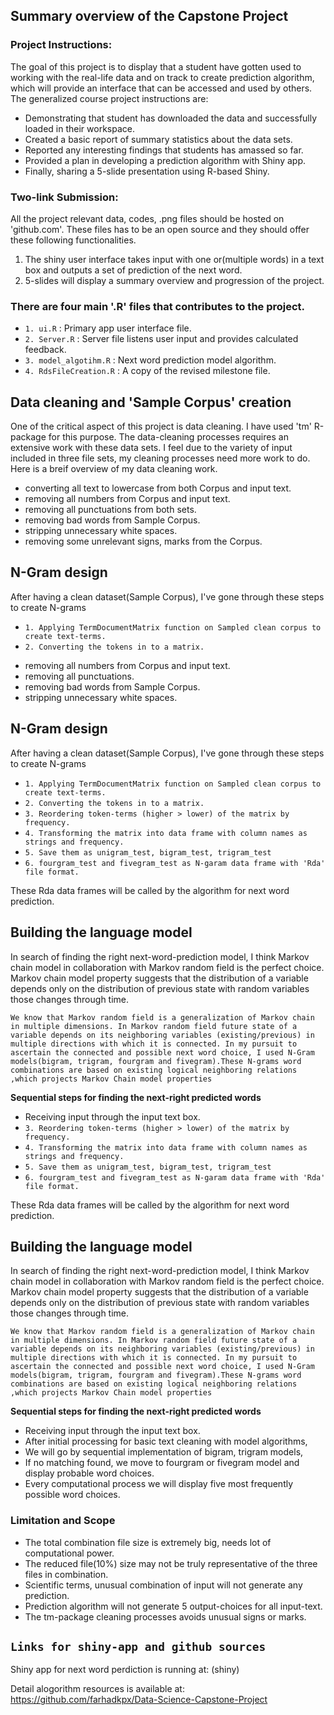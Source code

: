 
## **Summary overview of the Capstone Project**

### Project Instructions:
The goal of this project is to display that a student have gotten used to working with the real-life data and on track to create prediction algorithm, which will provide an interface that can be accessed and used by others. The generalized course project instructions are:
  - Demonstrating that student has downloaded the data and successfully loaded in their workspace.
  - Created a basic report of summary statistics about the data sets.
  - Reported any interesting findings that students has amassed so far.
  - Provided a plan in developing a prediction algorithm with Shiny app.
  - Finally, sharing a 5-slide presentation using R-based Shiny.

### Two-link Submission:
All the project relevant data, codes, .png  files should be hosted on 'github.com'. These files has to be an open source and they should offer these following functionalities.
1. The shiny user interface takes input with one or(multiple words) in a text box and outputs a set of prediction of the next word.
2. 5-slides will display a summary overview and progression of the project.

### There are four main '.R' files that contributes to the project.
* `1. ui.R` : Primary app user interface file.
* `2. Server.R` : Server file listens user input and provides calculated feedback.
* `3. model_algotihm.R` : Next word prediction model algorithm.
* `4. RdsFileCreation.R` : A copy of the revised milestone file.

## Data cleaning and 'Sample Corpus' creation
One of the critical aspect of this project is data cleaning. I have used 'tm' R-package for this purpose. The data-cleaning processes
requires an extensive work with these data sets. I feel due to the variety of input included in three file sets, my cleaning processes need more work to do. Here is a breif overview of my data cleaning work.
- converting all text to lowercase from both Corpus and input text.
- removing all numbers from Corpus and input text.
- removing all punctuations from both sets.
- removing bad words from Sample Corpus.
- stripping unnecessary white spaces.
- removing some unrelevant signs, marks from the Corpus.

## N-Gram design
After having a clean dataset(Sample Corpus), I've gone through these steps to create N-grams
* `1. Applying TermDocumentMatrix function on Sampled clean corpus to create text-terms.`
* `2. Converting the tokens in to a matrix.`
- removing all numbers from Corpus and input text.
- removing all punctuations.
- removing bad words from Sample Corpus.
- stripping unnecessary white spaces.

## N-Gram design
After having a clean dataset(Sample Corpus), I've gone through these steps to create N-grams
* `1. Applying TermDocumentMatrix function on Sampled clean corpus to create text-terms.`
* `2. Converting the tokens in to a matrix.`
* `3. Reordering token-terms (higher > lower) of the matrix by frequency.`
* `4. Transforming the matrix into data frame with column names as strings and frequency.`
* `5. Save them as unigram_test, bigram_test, trigram_test`
* `6. fourgram_test and fivegram_test as N-garam data frame with 'Rda' file format.`

These Rda data frames will be called by the algorithm for next word prediction.

## Building the language model
In search of finding the right next-word-prediction model, I think Markov chain model in collaboration with Markov 
random field is the perfect choice. Markov chain model property suggests that the distribution of a variable depends only on the distribution of previous state with random variables those changes through time.

`We know that Markov random field is a generalization of Markov chain in multiple dimensions. In Markov random field future state of a variable depends on its neighboring variables (existing/previous) in multiple directions with which it is connected.
In my pursuit to ascertain the connected and possible next word choice, I used N-Gram models(bigram, trigram, fourgram and fivegram).These N-grams word combinations are based on existing logical neighboring relations ,which projects Markov Chain model properties`

**Sequential steps for finding the next-right predicted words**
* Receiving input through the input text box. 
* `3. Reordering token-terms (higher > lower) of the matrix by frequency.`
* `4. Transforming the matrix into data frame with column names as strings and frequency.`
* `5. Save them as unigram_test, bigram_test, trigram_test`
* `6. fourgram_test and fivegram_test as N-garam data frame with 'Rda' file format.`

These Rda data frames will be called by the algorithm for next word prediction.

## Building the language model
In search of finding the right next-word-prediction model, I think Markov chain model in collaboration with Markov 
random field is the perfect choice. Markov chain model property suggests that the distribution of a variable depends only on the distribution of previous state with random variables those changes through time.

`We know that Markov random field is a generalization of Markov chain in multiple dimensions. In Markov random field future state of a variable depends on its neighboring variables (existing/previous) in multiple directions with which it is connected.
In my pursuit to ascertain the connected and possible next word choice, I used N-Gram models(bigram, trigram, fourgram and fivegram).These N-grams word combinations are based on existing logical neighboring relations ,which projects Markov Chain model properties`

**Sequential steps for finding the next-right predicted words**
* Receiving input through the input text box. 
* After initial processing for basic text cleaning with model algorithms,
* We will go by sequential implementation of bigram, trigram models, 
* If no matching found, we move to fourgram or fivegram model and display probable word choices.
* Every computational process we will display five most frequently possible word choices.

### Limitation and Scope
* The total combination file size is extremely big, needs lot of computational power.
* The reduced file(10%) size may not be truly representative of the three files in combination.
* Scientific terms, unusual combination of input will not generate any prediction.
* Prediction algorithm will not generate 5 output-choices for all input-text.
* The tm-package cleaning processes avoids unusual signs or marks.

## **`Links for shiny-app and github sources`**

Shiny app for next word perdiction is running at: (shiny)

Detail alogorithm resources is available at: https://github.com/farhadkpx/Data-Science-Capstone-Project

